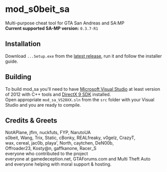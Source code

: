 mod_s0beit_sa
=============

Multi-purpose cheat tool for GTA San Andreas and SA:MP  
**Current supported SA-MP version:** `0.3.7-R1`

## Installation
Download `...Setup.exe` from the [latest release](https://github.com/BlastHackNet/mod_s0beit_sa/releases/latest), run it and follow the installer guide.

## Building
To build mod_sa you'll need to have [Microsoft Visual Studio](https://www.visualstudio.com) at least version of 2012 with C++ tools and [DirectX 9 SDK](https://www.microsoft.com/en-us/download/details.aspx?id=6812) installed.  
Open appropriate `mod_sa_VS20XX.sln` from the `src` folder with your Visual Studio and you are ready to compile.

## Credits & Greets
NotAPlane, jflm, nuckfuts, FYP, NarutoUA  
s0beit, Wang, Trix, Static, cBonky, REALfreaky, v0gelz, CrazyT,  
wax, cereal, jac0b, playa', North, caytchen, DeN00b,  
Offroader23, Kosty@n, gaffkanone, Racer_S  
everyone who contributed to the project  
everyone at gamedeception.net, GTAForums.com and Multi Theft Auto  
and everyone helping with moral support & hosting.  
